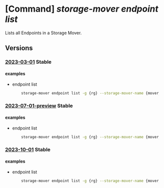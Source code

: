 # [Command] _storage-mover endpoint list_

Lists all Endpoints in a Storage Mover.

## Versions

### [2023-03-01](/Resources/mgmt-plane/L3N1YnNjcmlwdGlvbnMve30vcmVzb3VyY2Vncm91cHMve30vcHJvdmlkZXJzL21pY3Jvc29mdC5zdG9yYWdlbW92ZXIvc3RvcmFnZW1vdmVycy97fS9lbmRwb2ludHM=/2023-03-01.xml) **Stable**

<!-- mgmt-plane /subscriptions/{}/resourcegroups/{}/providers/microsoft.storagemover/storagemovers/{}/endpoints 2023-03-01 -->

#### examples

- endpoint list
    ```bash
        storage-mover endpoint list -g {rg} --storage-mover-name {mover_name}
    ```

### [2023-07-01-preview](/Resources/mgmt-plane/L3N1YnNjcmlwdGlvbnMve30vcmVzb3VyY2Vncm91cHMve30vcHJvdmlkZXJzL21pY3Jvc29mdC5zdG9yYWdlbW92ZXIvc3RvcmFnZW1vdmVycy97fS9lbmRwb2ludHM=/2023-07-01-preview.xml) **Stable**

<!-- mgmt-plane /subscriptions/{}/resourcegroups/{}/providers/microsoft.storagemover/storagemovers/{}/endpoints 2023-07-01-preview -->

#### examples

- endpoint list
    ```bash
        storage-mover endpoint list -g {rg} --storage-mover-name {mover_name}
    ```

### [2023-10-01](/Resources/mgmt-plane/L3N1YnNjcmlwdGlvbnMve30vcmVzb3VyY2Vncm91cHMve30vcHJvdmlkZXJzL21pY3Jvc29mdC5zdG9yYWdlbW92ZXIvc3RvcmFnZW1vdmVycy97fS9lbmRwb2ludHM=/2023-10-01.xml) **Stable**

<!-- mgmt-plane /subscriptions/{}/resourcegroups/{}/providers/microsoft.storagemover/storagemovers/{}/endpoints 2023-10-01 -->

#### examples

- endpoint list
    ```bash
        storage-mover endpoint list -g {rg} --storage-mover-name {mover_name}
    ```
